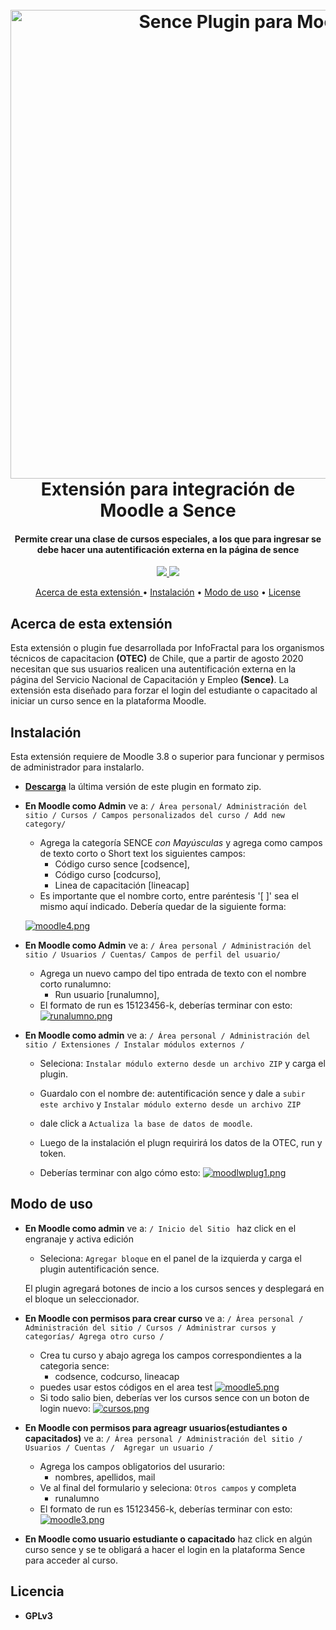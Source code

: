 
<h1 align="center">
  <br>
  <a href="https://infofractal.io/es"><img src="https://i.postimg.cc/x1VFSc3T/IF-moodle-sence.png" alt="Sence Plugin para Moodle" width="750"></a>
  <br>
  Extensión para integración de Moodle a Sence
  <br>
</h1>

<h4 align="center"> Permite crear una clase de cursos especiales, a los que para ingresar se debe hacer una autentificación externa en la página de sence</h4>

<p align="center">


  <a href="https://saythanks.io/to/contacto%40infofractal.io">
      <img src="https://img.shields.io/badge/Say%20Thanks-!-1EAEDB.svg">
  </a>
  <a href="https://paypal.me/infofractal">
    <img src="https://img.shields.io/badge/$-donate-ff69b4.svg?maxAge=2592000&amp;style=flat">
  </a>
</p>

<p align="center">
  <a href="#Acerca de">Acerca de esta extensión </a> •
  <a href="#Instalación">Instalación</a> •
  <a href="#Modo de uso">Modo de uso</a> •
  <a href="#license">License</a>
</p>




## Acerca de esta extensión
Esta extensión o plugin fue desarrollada por InfoFractal para los organismos técnicos de capacitacion **(OTEC)** de Chile, que a partir de agosto 2020 necesitan que sus usuarios realicen una autentificación externa en la página del Servicio Nacional de Capacitación y Empleo **(Sence)**.
La extensión esta diseñado para forzar el login del estudiante o capacitado al iniciar un curso sence en la plataforma Moodle.

## Instalación
Esta extensión requiere de Moodle 3.8 o superior para funcionar y permisos de administrador para instalarlo. 
* **[Descarga](https://github.com/InfoFractal/if_moodle_sence/archive/master.zip)** la última versión de este plugin en formato zip.

* **En Moodle como Admin** ve a: `/ Área personal/ Administración del sitio / Cursos / Campos personalizados del curso / Add new category/`
	* Agrega la categoría SENCE *con Mayúsculas* y agrega como campos de texto corto o Short text los siguientes campos: 
		* Código curso sence [codsence], 
		* Código curso [codcurso],
		* Linea de capacitación [lineacap]
	* Es importante que el nombre corto, entre paréntesis '[ ]' sea el mismo aquí indicado. Debería quedar de la siguiente forma:

	[![moodle4.png](https://i.postimg.cc/4dGy3t12/moodle4.png)](https://postimg.cc/JyTM6svj) 

* **En Moodle como Admin** ve a: `/ Área personal / Administración del sitio / Usuarios / Cuentas/ Campos de perfil del usuario/`
	* Agrega un nuevo campo del tipo entrada de texto con el nombre corto runalumno: 
		* Run usuario [runalumno], 
	* El formato de run es 15123456-k, deberías terminar con esto:
	[![runalumno.png](https://i.postimg.cc/RZW6c5sk/runalumno.png)](https://postimg.cc/WdP1vKP8)


* **En Moodle como admin** ve a: `/ Área personal / Administración del sitio / Extensiones / Instalar módulos externos /`
	* Seleciona: `Instalar módulo externo desde un archivo ZIP` y carga el plugin.

	* Guardalo con el nombre de: autentificación sence y dale a `subir este archivo` y `Instalar módulo externo desde un archivo ZIP` 
	* dale click a `Actualiza la base de datos de moodle`.

	* Luego de la instalación el plugn requirirá los datos de la OTEC, run y token.

	* Deberías terminar con algo cómo esto:
	[![moodlwplug1.png](https://i.postimg.cc/qq64pv3M/moodlwplug1.png)](https://postimg.cc/Cn0WNY7W)
	
## Modo de uso


* **En Moodle como admin** ve a: `/ Inicio del Sitio ` haz click en el engranaje y activa edición 
	* Seleciona: `Agregar bloque` en el panel de la izquierda y carga el plugin autentificación sence.

	El plugin agregará botones de incio a los cursos sences y desplegará en el bloque un seleccionador. 
 
* **En Moodle con permisos para crear curso** ve a: `/ Área personal / Administración del sitio / Cursos / Administrar cursos y categorías/ Agrega otro curso /`
	* Crea tu curso y abajo agrega los campos correspondientes a la categoria sence: 
		* codsence, codcurso, lineacap 
	* puedes usar estos códigos en el area test [![moodle5.png](https://i.postimg.cc/rmnp9pWq/moodle5.png)](https://postimg.cc/FdSmrND6)
	* Si todo salio bien, deberías ver los cursos sence con un boton de login nuevo:
	[![cursos.png](https://i.postimg.cc/NjHKLhjp/cursos.png)](https://postimg.cc/LJm90bf1)

* **En Moodle con permisos para agreagr usuarios(estudiantes o capacitados)** ve a: `/ Área personal / Administración del sitio / Usuarios / Cuentas /  Agregar un usuario /`

	* Agrega los campos obligatorios del usurario: 
		* nombres, apellidos, mail 
	* Ve al final del formulario y seleciona: ` Otros campos ` y completa
		* runalumno 
	* El formato de run es 15123456-k, deberías terminar con esto:
	[![moodle3.png](https://i.postimg.cc/pTbc7VBt/moodle3.png)](https://postimg.cc/3y1Z0T6L)


* **En Moodle como usuario estudiante o capacitado** haz click en algún curso sence y se te obligará a hacer el login en la plataforma Sence para acceder al curso. 

## Licencia

*  **GPLv3**
	

